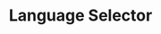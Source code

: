 ---
layout: layouts/right
title: Language Selector
tags: patterns
summary:

include: "{% include 'patterns/language-selector/language-selector.md' %}"
---